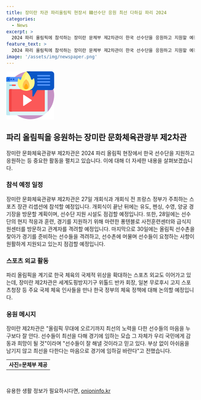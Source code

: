 ```yaml
---
title: 장미란 차관 파리올림픽 현장서 韓선수단 응원 최선 다하길 파리 2024
categories:
  - News
excerpt: >
  2024 파리 올림픽에 참석하는 장미란 문체부 제2차관이 한국 선수단을 응원하고 지원할 예정이다. 장 차관은 개회식과 스포츠 장관 리셉션에 참석하고, 선수단의 훈련장소를 점검할 예정이다. 또한, 국제 체육 인사들과의 만남을 통해 한국 체육의 국제적 위상을 확대하는 스포츠 외교에도 힘을 쏟을 것으로 전해졌다. 장 차관은 선수들의 노력을 인정하며 응원과 격려의 메시지를 전했다.
feature_text: >
  2024 파리 올림픽에 참석하는 장미란 문체부 제2차관이 한국 선수단을 응원하고 지원할 예정이다. 장 차관은 개회식과 스포츠 장관 리셉션에 참석하고, 선수단의 훈련장소를 점검할 예정이다. 또한, 국제 체육 인사들과의 만남을 통해 한국 체육의 국제적 위상을 확대하는 스포츠 외교에도 힘을 쏟을 것으로 전해졌다. 장 차관은 선수들의 노력을 인정하며 응원과 격려의 메시지를 전했다.
image: '/assets/img/newspaper.png'
---
```


<p><img src="/assets/img/news.png" alt="rentncar 속보" /></p>

<h2 data-ke-size="size26">파리 올림픽을 응원하는 장미란 문화체육관광부 제2차관</h2>

<p data-ke-size="size16">장미란 문화체육관광부 제2차관은 2024 파리 올림픽 현장에서 한국 선수단을 지원하고 응원하는 등 중요한 활동을 펼치고 있습니다. 이에 대해 더 자세한 내용을 살펴보겠습니다.</p>

<h3><b>참석 예정 일정</b></h3>

<p data-ke-size="size16">장미란 문화체육관광부 제2차관은 27일 개회식과 개회식 전 프랑스 정부가 주최하는 스포츠 장관 리셉션에 참석할 예정입니다. 개회식이 끝난 뒤에는 유도, 펜싱, 수영, 양궁 경기장을 방문할 계획이며, 선수단 지원 시설도 점검할 예정입니다. 또한, 28일에는 선수단의 현지 적응과 훈련, 경기를 지원하기 위해 마련한 퐁텐블로 사전훈련센터와 급식지원센터를 방문하고 관계자를 격려할 예정입니다. 마지막으로 30일에는 올림픽 선수촌을 찾아가 경기를 준비하는 선수들을 격려하고, 선수촌에 머물며 선수들이 요청하는 사항이 원활하게 지원되고 있는지 점검할 예정입니다.</p>

<h3><b>스포츠 외교 활동</b></h3>

<p data-ke-size="size16">파리 올림픽을 계기로 한국 체육의 국제적 위상을 확대하는 스포츠 외교도 이어가고 있는데, 장미란 제2차관은 세계도핑방지기구 위톨드 반카 회장, 일본 무로후시 고지 스포츠청장 등 주요 국제 체육 인사들을 만나 한국 정부의 체육 정책에 대해 논의할 예정입니다.</p>

<h3><b>응원 메시지</b></h3>

<p data-ke-size="size16">장미란 제2차관은 "올림픽 무대에 오르기까지 최선의 노력을 다한 선수들의 마음을 누구보다 잘 안다. 선수들이 최선을 다해 경기에 임하는 모습 그 자체가 우리 국민에게 감동과 희망이 될 것"이라며 "선수들이 잘 해낼 것이라고 믿고 있다. 부상 없이 아쉬움을 남기지 않고 최선을 다한다는 마음으로 경기에 임하길 바란다"고 전했습니다.</p>

<table>
    <tr>
        <td style="text-align: center; height: 17px;"><b>사진=문체부 제공</b></td>
    </tr>
</table>

<p data-ke-size="size16">&nbsp;</p>
유용한 생활 정보가 필요하시다면, <a href="https://onioninfo.kr" rel="dofollow">onioninfo.kr</a>


